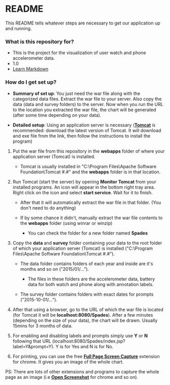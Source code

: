 # README #

This README tells whatever steps are necessary to get our application up and running.

### What is this repository for? ###

* This is the project for the visualization of user watch and phone accelerometer data.
* 1.0
* [Learn Markdown](https://bitbucket.org/tutorials/markdowndemo)

### How do I get set up? ###

* **Summary of set up**: You just need the war file along with the categorized data files. Extract the war file to your server. Also copy the data (data and survey folders) to the server. Now when you run the URL to the location you extracted the war file, the chart will be generated (after some time depending on your data).

* **Detailed setup**: Using an application server is necessary ([**Tomcat**](http://tomcat.apache.org/) is recommended: download the latest version of Tomcat. It will download and exe file from the link, then follow the instructions to install the program)

1) Put the war file from this repository in the **webapps** folder of where your application server (Tomcat) is installed.

   * Tomcat is usually installed in "C:\Program Files\Apache Software Foundation\Tomcat #.#" and the **webapps** folder is in that location.

2) Run Tomcat (start the server) by opening **Monitor Tomcat** from your installed programs. An icon will appear in the bottom right tray area. Right click on the icon and select **start service**. Wait for it to finish.

   * After that it will automatically extract the war file in that folder. (You don't need to do anything)

   * If by some chance it didn't, manually extract the war file contents to the **webapps** folder (using winrar or winzip)

      * You can check the folder for a new folder named **Spades**

3) Copy the **data** and **survey** folder containing your data to the root folder of which your application server (Tomcat) is installed ("C:\Program Files\Apache Software Foundation\Tomcat #.#").

      * The data folder contains folders of each year and inside are it's months and so on ("2015/01/...").

           * The files in these folders are the accelerometer data, battery data for both watch and phone along with annotation labels.

      * The survey folder contains folders with exact dates for prompts ("2015-10-01/...").

4) After that using a browser, go to the URL of which the war file is located (for Tomcat it will be **localhost:8080/Spades**). After a few minutes (depending on the size of your data), the chart will be drawn. Usually 15mins for 3 months of data.

5) For enabling and disabling labels and prompts simply use **Y** or **N** following that URL (localhost:8080/Spades/index.jsp?label=Y&prompt=Y). Y is for Yes and N is for No.

6) For printing, you can use the free **[Full Page Screen Capture](https://chrome.google.com/webstore/detail/full-page-screen-capture/fdpohaocaechififmbbbbbknoalclacl?hl=en-US)** extension for chrome. It gives you an image of the whole chart.

PS: There are lots of other extensions and programs to capture the whole page as an image (i.e **[Open Screenshot](https://chrome.google.com/webstore/detail/open-screenshot/akgpcdalpfphjmfifkmfbpdmgdmeeaeo?hl=en)** for chrome and so on).